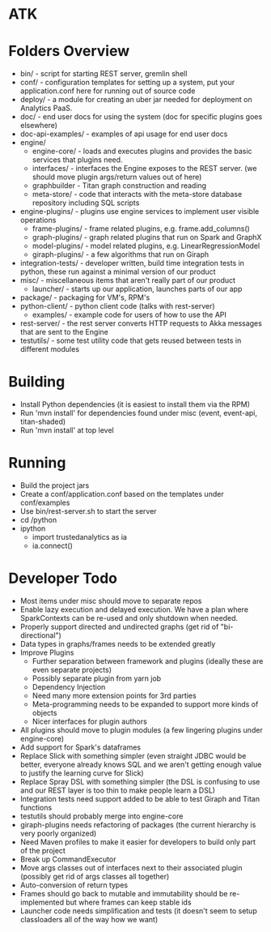 ATK
===

# Folders Overview
* bin/ - script for starting REST server, gremlin shell
* conf/ - configuration templates for setting up a system, put your application.conf here for running out of source code
* deploy/ - a module for creating an uber jar needed for deployment on Analytics PaaS.
* doc/ - end user docs for using the system (doc for specific plugins goes elsewhere)
* doc-api-examples/ - examples of api usage for end user docs
* engine/
  * engine-core/ - loads and executes plugins and provides the basic services that plugins need.
  * interfaces/ - interfaces the Engine exposes to the REST server. (we should move plugin args/return values out of here)
  * graphbuilder - Titan graph construction and reading
  * meta-store/ - code that interacts with the meta-store database repository including SQL scripts
* engine-plugins/ - plugins use engine services to implement user visible operations
  * frame-plugins/ - frame related plugins, e.g. frame.add_columns()
  * graph-plugins/ - graph related plugins that run on Spark and GraphX
  * model-plugins/ - model related plugins, e.g. LinearRegressionModel
  * giraph-plugins/ - a few algorithms that run on Giraph
* integration-tests/ - developer written, build time integration tests in python, these run against a minimal version of our product
* misc/ - miscellaneous items that aren't really part of our product
  * launcher/ - starts up our application, launches parts of our app
* package/ - packaging for VM's, RPM's
* python-client/ - python client code (talks with rest-server)
  * examples/ - example code for users of how to use the API
* rest-server/ - the rest server converts HTTP requests to Akka messages that are sent to the Engine
* testutils/ - some test utility code that gets reused between tests in different modules

# Building
* Install Python dependencies (it is easiest to install them via the RPM)
* Run 'mvn install' for dependencies found under misc (event, event-api, titan-shaded)
* Run 'mvn install' at top level

# Running
* Build the project jars
* Create a conf/application.conf based on the templates under conf/examples
* Use bin/rest-server.sh to start the server
* cd /python
* ipython
  * import trustedanalytics as ia
  * ia.connect()

# Developer Todo
* Most items under misc should move to separate repos
* Enable lazy execution and delayed execution. We have a plan where SparkContexts can be re-used and only shutdown when needed.
* Properly support directed and undirected graphs (get rid of "bi-directional")
* Data types in graphs/frames needs to be extended greatly
* Improve Plugins
  * Further separation between framework and plugins (ideally these are even separate projects)
  * Possibly separate plugin from yarn job
  * Dependency Injection
  * Need many more extension points for 3rd parties
  * Meta-programming needs to be expanded to support more kinds of objects
  * Nicer interfaces for plugin authors
* All plugins should move to plugin modules (a few lingering plugins under engine-core)
* Add support for Spark's dataframes
* Replace Slick with something simpler (even straight JDBC would be better, everyone already knows SQL and we aren't getting enough value to justify the learning curve for Slick)
* Replace Spray DSL with something simpler (the DSL is confusing to use and our REST layer is too thin to make people learn a DSL)
* Integration tests need support added to be able to test Giraph and Titan functions
* testutils should probably merge into engine-core
* giraph-plugins needs refactoring of packages (the current hierarchy is very poorly organized)
* Need Maven profiles to make it easier for developers to build only part of the project
* Break up CommandExecutor
* Move args classes out of interfaces next to their associated plugin (possibly get rid of args classes all together)
* Auto-conversion of return types
* Frames should go back to mutable and immutability should be re-implemented but where frames can keep stable ids
* Launcher code needs simplification and tests (it doesn't seem to setup classloaders all of the way how we want)

